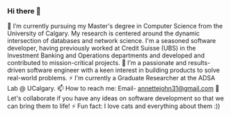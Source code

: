 ### Hi there 👋
🔭 I’m currently pursuing my Master's degree in Computer Science from the University of Calgary. My research is centered around the dynamic intersection of databases and network science. 
I'm a seasoned software developer, having previously worked at Credit Suisse (UBS) in the Investment Banking and Operations departments and developed and contributed to mission-critical projects.
🌱 I’m a passionate and results-driven software engineer with a keen interest in building products to solve real-world problems. 
⚡ I'm currently a Graduate Researcher at the ADSA Lab @ UCalgary. 
📫 How to reach me: Email- annettejohn31@gmail.com 
👯 Let's collaborate if you have any ideas on software development so that we can bring them to life!
⚡ Fun fact: I love cats and everything about them :))

<!--
**AnnetteJohn/AnnetteJohn** is a ✨ _special_ ✨ repository because its `README.md` (this file) appears on your GitHub profile.

Here are some ideas to get you started:

- 🔭 I’m currently working on ...
- 🌱 I’m currently learning ...
- 👯 I’m looking to collaborate on ...
- 🤔 I’m looking for help with ...
- 💬 Ask me about ...
- 📫 How to reach me: ...
- 😄 Pronouns: ...
- ⚡ Fun fact: ...
-->
